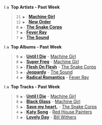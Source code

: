 <!--START_LASTFM_ARTISTS:{"period": "7day", "rows": 5}-->
<a href="https://last.fm" target="_blank"><img src="https://user-images.githubusercontent.com/17434202/215290617-e793598d-d7c9-428f-9975-156db1ba89cc.svg" alt="Last.fm Logo" width="18" height="13"/></a> **Top Artists - Past Week**

> `21 ▶️` ∙ **[Machine Girl](https://www.last.fm/music/Machine+Girl)**<br/>
> `12 ▶️` ∙ **[New Order](https://www.last.fm/music/New+Order)**<br/>
> `8 ▶️` ∙ **[The Snake Corps](https://www.last.fm/music/The+Snake+Corps)**<br/>
> `7 ▶️` ∙ **[Fever Ray](https://www.last.fm/music/Fever+Ray)**<br/>
> `7 ▶️` ∙ **[The Sound](https://www.last.fm/music/The+Sound)**<br/>
<!--END_LASTFM_ARTISTS-->

<!--START_LASTFM_ALBUMS:{"period": "7day", "rows": 5}-->
<a href="https://last.fm" target="_blank"><img src="https://user-images.githubusercontent.com/17434202/215290617-e793598d-d7c9-428f-9975-156db1ba89cc.svg" alt="Last.fm Logo" width="18" height="13"/></a> **Top Albums - Past Week**

> `9 ▶️` ∙ **[Until I Die](https://www.last.fm/music/Machine+Girl/Until+I+Die)** - [Machine Girl](https://www.last.fm/music/Machine+Girl)<br/>
> `8 ▶️` ∙ **[Super Freq](https://www.last.fm/music/Machine+Girl/Super+Freq)** - [Machine Girl](https://www.last.fm/music/Machine+Girl)<br/>
> `5 ▶️` ∙ **[Flesh On Flesh](https://www.last.fm/music/The+Snake+Corps/Flesh+On+Flesh)** - [The Snake Corps](https://www.last.fm/music/The+Snake+Corps)<br/>
> `5 ▶️` ∙ **[Jeopardy](https://www.last.fm/music/The+Sound/Jeopardy)** - [The Sound](https://www.last.fm/music/The+Sound)<br/>
> `4 ▶️` ∙ **[Radical Romantics](https://www.last.fm/music/Fever+Ray/Radical+Romantics)** - [Fever Ray](https://www.last.fm/music/Fever+Ray)<br/>
<!--END_LASTFM_ALBUMS-->

<!--START_LASTFM_TRACKS:{"period": "7day", "rows": 5}-->
<a href="https://last.fm" target="_blank"><img src="https://user-images.githubusercontent.com/17434202/215290617-e793598d-d7c9-428f-9975-156db1ba89cc.svg" alt="Last.fm Logo" width="18" height="13"/></a> **Top Tracks - Past Week**

> `9 ▶️` ∙ **[Until I Die](https://www.last.fm/music/Machine+Girl/_/Until+I+Die)** - [Machine Girl](https://www.last.fm/music/Machine+Girl)<br/>
> `8 ▶️` ∙ **[Black Glass](https://www.last.fm/music/Machine+Girl/_/Black+Glass)** - [Machine Girl](https://www.last.fm/music/Machine+Girl)<br/>
> `5 ▶️` ∙ **[Save my heart.](https://www.last.fm/music/The+Snake+Corps/_/Save+my+heart.)** - [The Snake Corps](https://www.last.fm/music/The+Snake+Corps)<br/>
> `4 ▶️` ∙ **[Katy Song](https://www.last.fm/music/Red+House+Painters/_/Katy+Song)** - [Red House Painters](https://www.last.fm/music/Red+House+Painters)<br/>
> `3 ▶️` ∙ **[Lovely Day](https://www.last.fm/music/Bill+Withers/_/Lovely+Day)** - [Bill Withers](https://www.last.fm/music/Bill+Withers)<br/>
<!--END_LASTFM_TRACKS-->